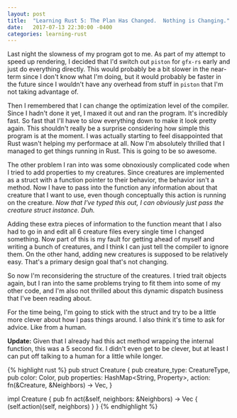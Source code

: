 ```yaml
---
layout: post
title:  "Learning Rust 5: The Plan Has Changed.  Nothing is Changing."
date:   2017-07-13 22:30:00 -0400
categories: learning-rust
---
```

Last night the slowness of my program got to me.  As part of my attempt to speed up rendering, I decided that I'd switch out `piston` for `gfx-rs` early and just do everything directly.  This would probably be a bit slower in the near-term since I don't know what I'm doing, but it would probably be faster in the future since I wouldn't have any overhead from stuff in `piston` that I'm not taking advantage of.

Then I remembered that I can change the optimization level of the compiler.  Since I hadn't done it yet, I maxed it out and ran the program.  It's incredibly fast.  So fast that I'll have to slow everything down to make it look pretty again.  This shouldn't really be a surprise considering how simple this program is at the moment.  I was actually starting to feel disappointed that Rust wasn't helping my performace at all.  Now I'm absolutely thrilled that I managed to get things running in Rust.  This is going to be so awesome.

The other problem I ran into was some obnoxiously complicated code when I tried to add properties to my creatures.  Since creatures are implemented as a struct with a function pointer to their behavior, the behavior isn't a method.  Now I have to pass into the function any information about that creature that I want to use, even though conceptually this action is running on the creature.  *Now that I've typed this out, I can obviously just pass the creature struct instance.  Duh.*

Adding these extra pieces of information to the function meant that I also had to go in and edit all 6 creature files every single time I changed something.  Now part of this is my fault for getting ahead of myself and writing a bunch of creatures, and I think I can just tell the compiler to ignore them.  On the other hand, adding new creatures is supposed to be relatively easy.  That's a primary design goal that's not changing.

So now I'm reconsidering the structure of the creatures.  I tried trait objects again, but I ran into the same problems trying to fit them into some of my other code, and I'm also not thrilled about this dynamic dispatch business that I've been reading about.

For the time being, I'm going to stick with the struct and try to be a little more clever about how I pass things around.  I also think it's time to ask for advice.  Like from a human.

**Update:**
Given that I already had this act method wrapping the internal function, this was a 5 second fix.  I didn't even get to be clever, but at least I can put off talking to a human for a little while longer.

{% highlight rust %}
pub struct Creature {
    pub creature_type: CreatureType,
    pub color: Color,
    pub properties: HashMap<String, Property>,
    action: fn(&Creature, &Neighbors) -> Vec<Action>,
}

impl Creature {
    pub fn act(&self, neighbors: &Neighbors) -> Vec<Action> {
        (self.action)(self, neighbors)
    }
}
{% endhighlight %}
